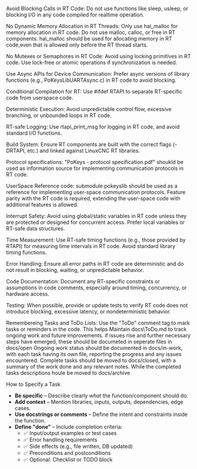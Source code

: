 Avoid Blocking Calls in RT Code:
Do not use functions like sleep, usleep, or blocking I/O in any code compiled for realtime operation.

No Dynamic Memory Allocation in RT Threads:
Only use hal_malloc for memory allocation in RT code. Do not use malloc, calloc, or free in RT components.
hal_malloc should be used for allocating memory in RT code,even that is allowed only before the RT thread starts.


No Mutexes or Semaphores in RT Code:
Avoid using locking primitives in RT code. Use lock-free or atomic operations if synchronization is needed.

Use Async APIs for Device Communication:
Prefer async versions of library functions (e.g., PoKeysLibUARTAsync.c) in RT code to avoid blocking.

Conditional Compilation for RT:
Use #ifdef RTAPI to separate RT-specific code from userspace code.

Deterministic Execution:
Avoid unpredictable control flow, excessive branching, or unbounded loops in RT code.

RT-safe Logging:
Use rtapi_print_msg for logging in RT code, and avoid standard I/O functions.

Build System:
Ensure RT components are built with the correct flags (-DRTAPI, etc.) and linked against LinuxCNC RT libraries.

Protocol specifications:
"PoKeys - protocol specification.pdf" shoukld be used as information source for implementing communication protocols in RT code.

UserSpace Reference code:
submodule pokeyslib should be used as a reference for implementing user-space communication protocols. Feature parity with the RT code is required, extending the user-space code with additional features is allowed.

Interrupt Safety:
Avoid using global/static variables in RT code unless they are protected or designed for concurrent access. Prefer local variables or RT-safe data structures.

Time Measurement:
Use RT-safe timing functions (e.g., those provided by RTAPI) for measuring time intervals in RT code. Avoid standard library timing functions.

Error Handling:
Ensure all error paths in RT code are deterministic and do not result in blocking, waiting, or unpredictable behavior.

Code Documentation:
Document any RT-specific constraints or assumptions in code comments, especially around timing, concurrency, or hardware access.

Testing:
When possible, provide or update tests to verify RT code does not introduce blocking, excessive latency, or nondeterministic behavior.

Remembereing Tasks and ToDo Lists:
Use the "ToDo" comment tag to mark tasks or reminders in the code. This helps
Maintain docs\ToDo.md to track ongoing work and future improvements.
if issues rise and further necessary steps have emerged, these should be documeted in seperate files in docs/open
Ongoing work status should be documented in docs/in-work, with each task having its own file, reporting the progress and any issues encountered.
Complete tasks should be moved to docs/closed, with a summary of the work done and any relevant notes. While the completed tasks descriptions houle be moved to docs/archive

How to Specify a Task
- **Be specific** – Describe clearly *what* the function/component should do.
- **Add context** – Mention libraries, inputs, outputs, dependencies, edge cases.
- **Use docstrings or comments** – Define the intent and constraints inside the function.
- **Define "done"** – Include completion criteria:
  - ✅ Input/output examples or test cases
  - ✅ Error handling requirements
  - ✅ Side effects (e.g., file written, DB updated)
  - ✅ Preconditions and postconditions
  - ✅ Optional: Checklist or TODO block